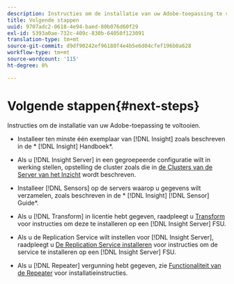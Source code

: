 ```yaml
---
description: Instructies om de installatie van uw Adobe-toepassing te voltooien.
title: Volgende stappen
uuid: 9707adc2-0618-4e94-baed-80b076d60f29
exl-id: 5393a0ae-732c-409c-830b-64050f123091
translation-type: tm+mt
source-git-commit: d9df90242ef96188f4e4b5e6d04cfef196b0a628
workflow-type: tm+mt
source-wordcount: '115'
ht-degree: 0%

---
```


# Volgende stappen{#next-steps}

Instructies om de installatie van uw Adobe-toepassing te voltooien.

* Installeer ten minste één exemplaar van [!DNL Insight] zoals beschreven in de * [!DNL Insight] Handboek*.

* Als u [!DNL Insight Server] in een gegroepeerde configuratie wilt in werking stellen, opstelling de cluster zoals die in [de Clusters van de Server van het Inzicht](../../../home/c-inst-svr/c-install-ins-svr/c-ins-svr-clstrs/c-abt-ins-svr-clsters.md) wordt beschreven.

* Installeer [!DNL Sensors] op de servers waarop u gegevens wilt verzamelen, zoals beschreven in de * [!DNL Insight] [!DNL Sensor] Guide*.

* Als u [!DNL Transform] in licentie hebt gegeven, raadpleegt u [Transform](../../../home/c-inst-svr/c-tfm/c-tfm.md#concept-2da4db2b6f444e93ace22d3b3aecb4f2) voor instructies om deze te installeren op een [!DNL Insight Server] FSU.

* Als u de Replication Service wilt instellen voor [!DNL Insight Server], raadpleegt u [De Replication Service installeren](../../../home/c-inst-svr/c-ins-svr-rep-svc/c-inst-rep-svc.md#concept-4743b6621f394ee39cf0635230996925) voor instructies om de service te installeren op een [!DNL Insight Server] FSU.

* Als u [!DNL Repeater] vergunning hebt gegeven, zie [Functionaliteit van de Repeater](../../../home/c-inst-svr/c-rptr-fntly/c-rptr-fntly.md) voor installatieinstructies.
